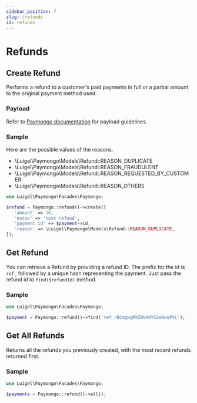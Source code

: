 ```yaml
---
sidebar_position: 7
slug: /refunds
id: refunds
---
```


# Refunds

## Create Refund

Performs a refund to a customer's paid payments in full or a partial amount to the original payment method used. 

### Payload

Refer to [Paymongo documentation](https://developers.paymongo.com/reference/refund-resource) for payload guidelines.

### Sample

Here are the possible values of the reasons.
- \Luigel\Paymongo\Models\Refund::REASON_DUPLICATE
- \Luigel\Paymongo\Models\Refund::REASON_FRAUDULENT
- \Luigel\Paymongo\Models\Refund::REASON_REQUESTED_BY_CUSTOMER
- \Luigel\Paymongo\Models\Refund::REASON_OTHERS

```php
use Luigel\Paymongo\Facades\Paymongo;

$refund = Paymongo::refund()->create([
   'amount' => 10,
   'notes' => 'test refund',
   'payment_id' => $payment->id,
   'reason' => \Luigel\Paymongo\Models\Refund::REASON_DUPLICATE,
]);
```

## Get Refund

You can retrieve a Refund by providing a refund ID. The prefix for the id is `ref_` followed by a unique hash representing the payment. Just pass the refund id to `find($refundId)` method.

### Sample

```php
use Luigel\Paymongo\Facades\Paymongo;

$payment = Paymongo::refund()->find('ref_rBCmgwgMXZ9VH4YS2eRooPVL');
```

## Get All Refunds

Returns all the refunds you previously created, with the most recent refunds returned first.

### Sample

```php
use Luigel\Paymongo\Facades\Paymongo;

$payments = Paymongo::refund()->all();
```
